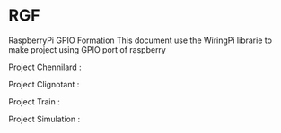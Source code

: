 # RGF
RaspberryPi GPIO Formation 
This document use the WiringPi librarie to make project using GPIO port of raspberry
 
Project Chennilard :





Project Clignotant :





Project Train :






Project Simulation :